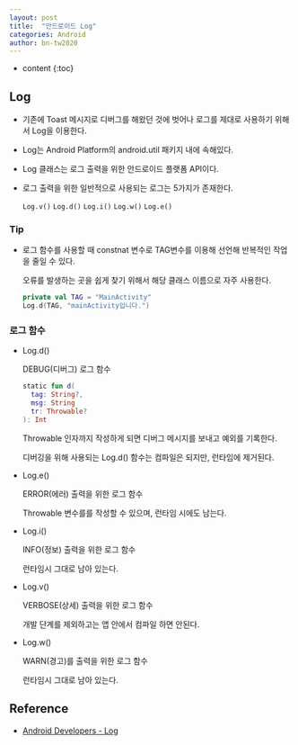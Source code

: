 ```yaml
---
layout: post
title:  "안드로이드 Log"
categories: Android
author: bn-tw2020
---
```

* content
{:toc}


## Log

- 기존에 Toast 메시지로 디버그를 해왔던 것에 벗어나 로그를 제대로 사용하기 위해서 Log을 이용한다.

- Log는 Android Platform의 android.util 패키지 내에 속해있다.

- Log 클래스는 로그 출력을 위한 안드로이드 플랫폼 API이다.

- 로그 출력을 위한 일반적으로 사용되는 로그는 5가지가 존재한다.

  `Log.v()` `Log.d()` `Log.i()` `Log.w()` `Log.e()`
  




### Tip

- 로그 함수를 사용할 때 constnat 변수로 TAG변수를 이용해 선언해 반복적인 작업을 줄일 수 있다.

  오류를 발생하는 곳을 쉽게 찾기 위해서 해당 클래스 이름으로 자주 사용한다.

  ```kotlin
  private val TAG = "MainActivity"
  Log.d(TAG, "mainActivity입니다.")
  ```

### 로그 함수

- Log.d()

  DEBUG(디버그) 로그 함수

  ```kotlin
  static fun d(
    tag: String?, 
    msg: String
    tr: Throwable?
  ): Int
  ```

  Throwable 인자까지 작성하게 되면 디버그 메시지를 보내고 예외를 기록한다.

  디버깅을 위해 사용되는 Log.d() 함수는 컴파일은 되지만, 런타임에 제거된다.

- Log.e()

  ERROR(에러) 출력을 위한 로그 함수

  Throwable 변수를를 작성할 수 있으며, 런타임 시에도 남는다.

- Log.i()

  INFO(정보) 출력을 위한 로그 함수

  런타임시 그대로 남아 있는다.

- Log.v()

  VERBOSE(상세) 출력을 위한 로그 함수

  개발 단계를 제외하고는 앱 안에서 컴파일 하면 안된다.

- Log.w()

  WARN(경고)를 출력을 위한 로그 함수

  런타임시 그대로 남아 있는다.

## Reference

- [Android Developers - Log](https://developer.android.com/reference/kotlin/android/util/Log)